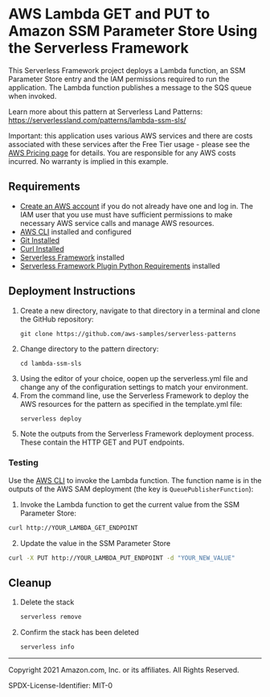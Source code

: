 # AWS Lambda GET and PUT to Amazon SSM Parameter Store Using the Serverless Framework

This Serverless Framework project deploys a Lambda function, an SSM Parameter Store entry and the IAM permissions required to run the application. The Lambda function publishes a message to the SQS queue when invoked.

Learn more about this pattern at Serverless Land Patterns: https://serverlessland.com/patterns/lambda-ssm-sls/

Important: this application uses various AWS services and there are costs associated with these services after the Free Tier usage - please see the [AWS Pricing page](https://aws.amazon.com/pricing/) for details. You are responsible for any AWS costs incurred. No warranty is implied in this example.

## Requirements

- [Create an AWS account](https://portal.aws.amazon.com/gp/aws/developer/registration/index.html) if you do not already have one and log in. The IAM user that you use must have sufficient permissions to make necessary AWS service calls and manage AWS resources.
- [AWS CLI](https://docs.aws.amazon.com/cli/latest/userguide/install-cliv2.html) installed and configured
- [Git Installed](https://git-scm.com/book/en/v2/Getting-Started-Installing-Git)
- [Curl Installed](https://curl.se/download.html)
- [Serverless Framework](https://www.serverless.com/) installed
- [Serverless Framework Plugin Python Requirements](https://www.serverless.com/plugins/serverless-python-requirements) installed

## Deployment Instructions

1. Create a new directory, navigate to that directory in a terminal and clone the GitHub repository:
   ```
   git clone https://github.com/aws-samples/serverless-patterns
   ```
1. Change directory to the pattern directory:
   ```
   cd lambda-ssm-sls
   ```
1. Using the editor of your choice, oopen up the serverless.yml file and change any of the configuration settings to match your environment.
1. From the command line, use the Serverless Framework to deploy the AWS resources for the pattern as specified in the template.yml file:
   ```
   serverless deploy
   ```
1. Note the outputs from the Serverless Framework deployment process. These contain the HTTP GET and PUT endpoints.

### Testing

Use the [AWS CLI](https://aws.amazon.com/cli/) to invoke the Lambda function. The function name is in the outputs of the AWS SAM deployment (the key is `QueuePublisherFunction`):

1. Invoke the Lambda function to get the current value from the SSM Parameter Store:

```bash
curl http://YOUR_LAMBDA_GET_ENDPOINT
```

2. Update the value in the SSM Parameter Store

```bash
curl -X PUT http://YOUR_LAMBDA_PUT_ENDPOINT -d "YOUR_NEW_VALUE"
```

## Cleanup

1. Delete the stack
   ```bash
   serverless remove
   ```
1. Confirm the stack has been deleted
   ```bash
   serverless info
   ```

---

Copyright 2021 Amazon.com, Inc. or its affiliates. All Rights Reserved.

SPDX-License-Identifier: MIT-0

